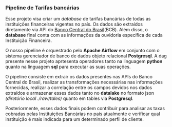 ### Pipeline de Tarifas bancárias

Esse projeto visa criar um *database* de tarifas bancárias de todas as instituições financeiras vigentes no país. Os dados são extraídos diretamente via API do [Banco Central do Brasil](https://dadosabertos.bcb.gov.br/dataset/tarifas-bancarias-por-segmento-e-por-instituicao)(BCB). Além disso, o **database** final conta com as informações da ouvidoria específica de cada Instituição Financeira.

O nosso pipeline é orquestrado pelo **Apache Airflow** em conjunto com o sistema gerenciador de banco de dados objeto relacional **Postgresql**. A dag presente nesse projeto aprtesenta operadores tanto na linguagem **python** quanto na linguagem **sql** para executar as suas operações.

O pipeline consiste em extrair os dados presentes nas APIs do Banco Central do Brasil, realizar as transformações necessárias nas informações fornecidas, realizar a correlação entre os campos devidos nos dados extraídos e armazenar esses dados tanto no **datalake** no formato json *(diretório local ./raw/tales)* quanto em tables via **Postgresql**.

Posteriormente, esses dados finais podem contribuir para analisar as taxas cobradas pelas Instituições Bancárias no país atualmente e verificar qual instituição é mais indicada para um determinado perfil de cliente.